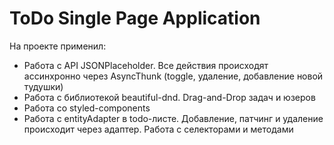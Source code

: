 # ToDo Single Page Application

На проекте применил:

- Работа с API JSONPlaceholder. Все действия происходят ассинхронно через AsyncThunk (toggle, удаление, добавление новой тудушки)
- Работа с библиотекой beautiful-dnd. Drag-and-Drop задач и юзеров
- Работа со styled-components
- Работа с entityAdapter в todo-листе. Добавление, патчинг и удаление происходит через адаптер. Работа с селекторами и методами
